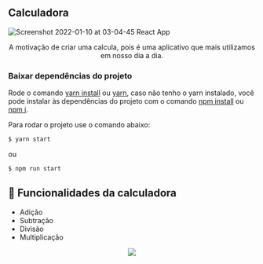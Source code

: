## Calculadora

![Screenshot 2022-01-10 at 03-04-45 React App](https://user-images.githubusercontent.com/15675912/148724626-1c0f9df2-19f4-4c2d-a8a5-076748f17b7d.png)

<p align="center"> A motivação de criar uma calcula, pois é uma aplicativo que mais utilizamos em nosso dia a dia.
</p>


### Baixar dependências do projeto

Rode o comando [yarn install]() ou [yarn](), caso não tenho o yarn instalado, você pode instalar às dependências do projeto com o comando [npm install]() ou [npm i](). 

Para rodar o projeto use o comando abaixo:

```js
$ yarn start
```
ou
```js
$ npm run start
```
## 
## :hammer: Funcionalidades da calculadora

- Adição
- Subtração
- Divisão
- Multiplicação

<div align="center">
  <img src="https://img.shields.io/badge/Project-Calculadora-green" />
</div>


